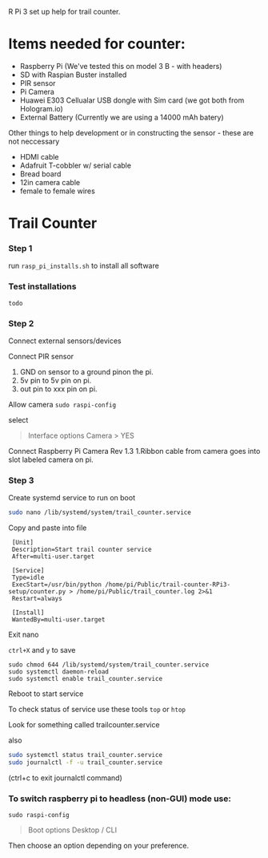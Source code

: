 R Pi 3 set up help for trail counter.

# Items needed for counter:
* Raspberry Pi (We've tested this on model 3 B - with headers)
* SD with Raspian Buster installed
* PIR sensor
* Pi Camera
* Huawei E303 Cellualar USB dongle with Sim card (we got both from Hologram.io)
* External Battery (Currently we are using a 14000 mAh batery)

Other things to help development or in constructing the sensor - these are not neccessary
* HDMI cable
* Adafruit T-cobbler w/ serial cable
* Bread board
* 12in camera cable
* female to female wires

# Trail Counter
### Step 1
run `rasp_pi_installs.sh` to install all software

### Test installations
	todo

### Step 2
Connect external sensors/devices

Connect PIR sensor
 1. GND on sensor to a ground pinon the pi.
 2. 5v pin to 5v pin on pi.
 3. out pin to xxx pin on pi.

Allow camera
```sudo raspi-config```

select
 > Interface options
   > Camera
     > YES

Connect Raspberry Pi Camera Rev 1.3 
 1.Ribbon cable from camera goes into slot labeled camera on pi.

### Step 3
Create systemd service to run on boot

```bash
sudo nano /lib/systemd/system/trail_counter.service
```
Copy and paste into file

```
 [Unit]
 Description=Start trail counter service
 After=multi-user.target

 [Service]
 Type=idle
 ExecStart=/usr/bin/python /home/pi/Public/trail-counter-RPi3-setup/counter.py > /home/pi/Public/trail_counter.log 2>&1
 Restart=always

 [Install]
 WantedBy=multi-user.target

```

Exit nano

`ctrl+X` and `y` to save


```
sudo chmod 644 /lib/systemd/system/trail_counter.service
sudo systemctl daemon-reload
sudo systemctl enable trail_counter.service
```
Reboot to start service

To check status of service use these tools
`top` or `htop`

Look for something called trailcounter.service

also

```bash
sudo systemctl status trail_counter.service
sudo journalctl -f -u trail_counter.service
```
(ctrl+c to exit journalctl command)

### To switch raspberry pi to headless (non-GUI) mode use:
`sudo raspi-config`
> Boot options
  > Desktop / CLI

Then choose an option depending on your preference.
